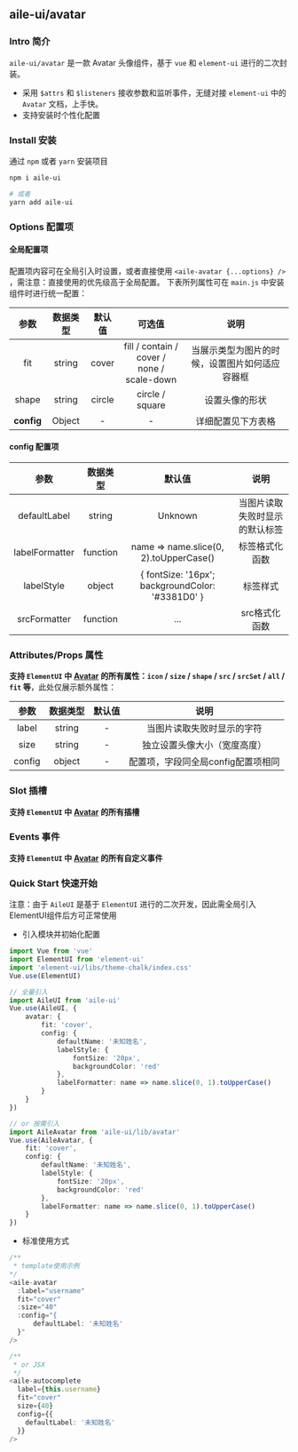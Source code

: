 ## aile-ui/avatar

### Intro 简介

`aile-ui/avatar` 是一款 Avatar 头像组件，基于 `vue` 和 `element-ui` 进行的二次封装。

- 采用 `$attrs` 和 `$listeners` 接收参数和监听事件，无缝对接 `element-ui` 中的 `Avatar` 文档，上手快。
- 支持安装时个性化配置

### Install 安装

通过 `npm` 或者 `yarn` 安装项目

```bash
npm i aile-ui

# 或者
yarn add aile-ui
```

### Options 配置项

#### 全局配置项

配置项内容可在全局引入时设置，或者直接使用 `<aile-avatar {...options} />` ，需注意：直接使用的优先级高于全局配置。
下表所列属性可在 `main.js` 中安装组件时进行统一配置：

|    参数    | 数据类型 | 默认值 |                     可选值                     |                      说明                      |
| :--------: | :------: | :----: | :--------------------------------------------: | :--------------------------------------------: |
|    fit     |  string  | cover  | fill / contain / cover /<br> none / scale-down | 当展示类型为图片的时候，设置图片如何适应容器框 |
|   shape    |  string  | circle |                circle / square                 |                 设置头像的形状                 |
| **config** |  Object  |   -    |                       -                        |               详细配置见下方表格               |

#### config 配置项

|      参数      | 数据类型 |                        默认值                        |              说明              |
| :------------: | :------: | :--------------------------------------------------: | :----------------------------: |
|  defaultLabel  |  string  |                       Unknown                        | 当图片读取失败时显示的默认标签 |
| labelFormatter | function |        name => name.slice(0, 2).toUpperCase()        |         标签格式化函数         |
|   labelStyle   |  object  | { fontSize: '16px';<br> backgroundColor: '#3381D0' } |            标签样式            |
|  srcFormatter  | function |                         ...                          |         src格式化函数          |

### Attributes/Props 属性

**支持 `ElementUI` 中 [Avatar](https://element.eleme.cn/#/zh-CN/component/Avatar) 的所有属性：`icon` / `size` / `shape` / `src` / `srcSet` / `all` / `fit` 等**，此处仅展示额外属性：

|  参数  | 数据类型 | 默认值 |                说明                |
| :----: | :------: | :----: | :--------------------------------: |
| label  |  string  |   -    |     当图片读取失败时显示的字符     |
|  size  |  string  |   -    |    独立设置头像大小（宽度高度）    |
| config |  object  |   -    | 配置项，字段同全局config配置项相同 |

### Slot 插槽

**支持 `ElementUI` 中 [Avatar](https://element.eleme.cn/#/zh-CN/component/Avatar) 的所有插槽**

### Events 事件

**支持 `ElementUI` 中 [Avatar](https://element.eleme.cn/#/zh-CN/component/Avatar) 的所有自定义事件**

### Quick Start 快速开始

注意：由于 `AileUI` 是基于 `ElementUI` 进行的二次开发，因此需全局引入ElementUI组件后方可正常使用

- 引入模块并初始化配置

```ts
import Vue from 'vue'
import ElementUI from 'element-ui'
import 'element-ui/libs/theme-chalk/index.css'
Vue.use(ElementUI)

// 全量引入
import AileUI from 'aile-ui'
Vue.use(AileUI, {
    avatar: {
        fit: 'cover',
        config: {
            defaultName: '未知姓名',
            labelStyle: {
                fontSize: '20px',
                backgroundColor: 'red'
            },
            labelFormatter: name => name.slice(0, 1).toUpperCase()
        }
    }
})

// or 按需引入
import AileAvatar from 'aile-ui/lib/avatar'
Vue.use(AileAvatar, {
    fit: 'cover',
    config: {
        defaultName: '未知姓名',
        labelStyle: {
            fontSize: '20px',
            backgroundColor: 'red'
        },
        labelFormatter: name => name.slice(0, 1).toUpperCase()
    }
})

```

- 标准使用方式

```ts
/**
 * template使用示例
*/
<aile-avatar
  :label="username"
  fit="cover"
  :size="40"
  :config="{
      defaultLabel: '未知姓名'
  }"
/>

/**
 * or JSX
 */
<aile-autocomplete
  label={this.username}
  fit="cover"
  size={40}
  config={{
    defaultLabel: '未知姓名'
  }}
/>
```
